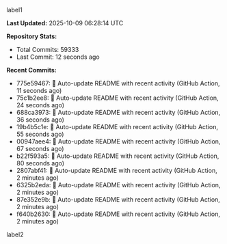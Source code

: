 
label1 
<!-- ACTIVITY_START -->
**Last Updated:** 2025-10-09 06:28:14 UTC

**Repository Stats:**
- Total Commits: 59333
- Last Commit: 12 seconds ago

**Recent Commits:**
- 775e59467: 🤖 Auto-update README with recent activity (GitHub Action, 11 seconds ago)
- 75c1b2ee8: 🤖 Auto-update README with recent activity (GitHub Action, 24 seconds ago)
- 688ca3973: 🤖 Auto-update README with recent activity (GitHub Action, 36 seconds ago)
- 19b4b5c1e: 🤖 Auto-update README with recent activity (GitHub Action, 55 seconds ago)
- 00947aee4: 🤖 Auto-update README with recent activity (GitHub Action, 67 seconds ago)
- b22f593a5: 🤖 Auto-update README with recent activity (GitHub Action, 80 seconds ago)
- 2807abf41: 🤖 Auto-update README with recent activity (GitHub Action, 2 minutes ago)
- 6325b2eda: 🤖 Auto-update README with recent activity (GitHub Action, 2 minutes ago)
- 87e352e9b: 🤖 Auto-update README with recent activity (GitHub Action, 2 minutes ago)
- f640b2630: 🤖 Auto-update README with recent activity (GitHub Action, 2 minutes ago)
<!-- ACTIVITY_END -->

label2
